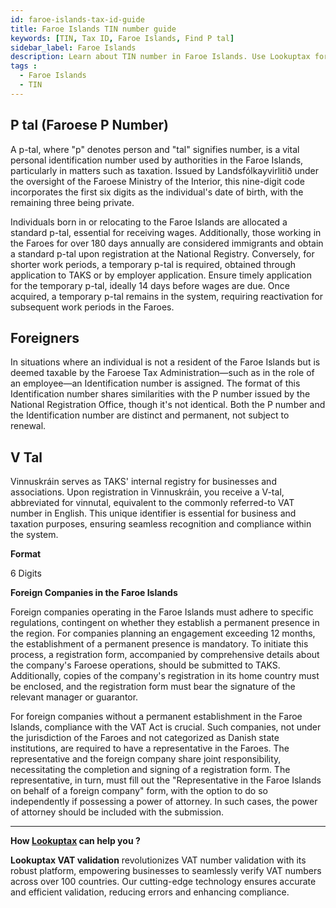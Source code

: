 ```yaml
---
id: faroe-islands-tax-id-guide
title: Faroe Islands TIN number guide
keywords: [TIN, Tax ID, Faroe Islands, Find P tal]
sidebar_label: Faroe Islands
description: Learn about TIN number in Faroe Islands. Use Lookuptax for hassle-free tax id validation in Faroe Islands and other 100+ countries
tags : 
  - Faroe Islands
  - TIN
---
```

## P tal (Faroese P Number)
A p-tal, where "p" denotes person and "tal" signifies number, is a vital personal identification number used by authorities in the Faroe Islands, particularly in matters such as taxation. Issued by Landsfólkayvirlitið under the oversight of the Faroese Ministry of the Interior, this nine-digit code incorporates the first six digits as the individual's date of birth, with the remaining three being private.

Individuals born in or relocating to the Faroe Islands are allocated a standard p-tal, essential for receiving wages. Additionally, those working in the Faroes for over 180 days annually are considered immigrants and obtain a standard p-tal upon registration at the National Registry. Conversely, for shorter work periods, a temporary p-tal is required, obtained through application to TAKS or by employer application. Ensure timely application for the temporary p-tal, ideally 14 days before wages are due. Once acquired, a temporary p-tal remains in the system, requiring reactivation for subsequent work periods in the Faroes. 


## Foreigners
In situations where an individual is not a resident of the Faroe Islands but is deemed taxable by the Faroese Tax Administration—such as in the role of an employee—an Identification number is assigned. The format of this Identification number shares similarities with the P number issued by the National Registration Office, though it's not identical. Both the P number and the Identification number are distinct and permanent, not subject to renewal. 

## V Tal 
Vinnuskráin serves as TAKS' internal registry for businesses and associations. Upon registration in Vinnuskráin, you receive a V-tal, abbreviated for vinnutal, equivalent to the commonly referred-to VAT number in English. This unique identifier is essential for business and taxation purposes, ensuring seamless recognition and compliance within the system.
 
 **Format** 

6 Digits
 

**Foreign Companies in the Faroe Islands**

Foreign companies operating in the Faroe Islands must adhere to specific regulations, contingent on whether they establish a permanent presence in the region. For companies planning an engagement exceeding 12 months, the establishment of a permanent presence is mandatory. To initiate this process, a registration form, accompanied by comprehensive details about the company's Faroese operations, should be submitted to TAKS. Additionally, copies of the company's registration in its home country must be enclosed, and the registration form must bear the signature of the relevant manager or guarantor.

For foreign companies without a permanent establishment in the Faroe Islands, compliance with the VAT Act is crucial. Such companies, not under the jurisdiction of the Faroes and not categorized as Danish state institutions, are required to have a representative in the Faroes. The representative and the foreign company share joint responsibility, necessitating the completion and signing of a registration form. The representative, in turn, must fill out the "Representative in the Faroe Islands on behalf of a foreign company" form, with the option to do so independently if possessing a power of attorney. In such cases, the power of attorney should be included with the submission. 

----
**How [Lookuptax](https://lookuptax.com/) can help you ?**

**Lookuptax VAT validation** revolutionizes VAT number validation with its robust platform, empowering businesses to seamlessly verify VAT numbers across over 100 countries. Our cutting-edge technology ensures accurate and efficient validation, reducing errors and enhancing compliance.
